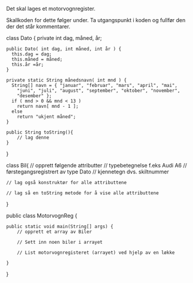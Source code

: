 Det skal lages et motorvognregister.

Skallkoden for dette følger under. Ta utgangspunkt i koden og fullfør den der det står kommentarer.

class Dato {
private int dag, måned, år;

    public Dato( int dag, int måned, int år ) {
      this.dag = dag;
      this.måned = måned;
      this.år =år;
    }

    private static String månedsnavn( int mnd ) {
      String[] navn = { "januar", "februar", "mars", "april", "mai", 
        "juni", "juli", "august", "september", "oktober", "november", 
        "desember" };
      if ( mnd > 0 && mnd < 13 )
        return navn[ mnd - 1 ];
      else
        return "ukjent måned";
    }
    
    public String toString(){
        // lag denne
    }
}

class Bil{
// opprett følgende attributter
// typebetegnelse f.eks Audi A6
// førstegangsregistrert av type Dato
// kjennetegn dvs. skiltnummer

    // lag også konstruktør for alle attributtene
    
    // lag så en toString metode for å vise alle attributtene

}

public class MotorvognReg {

    public static void main(String[] args) {
        // opprett et array av Biler
        
        // Sett inn noen biler i arrayet
        
        // List motorvognregisteret (arrayet) ved hjelp av en løkke
        
    }
}